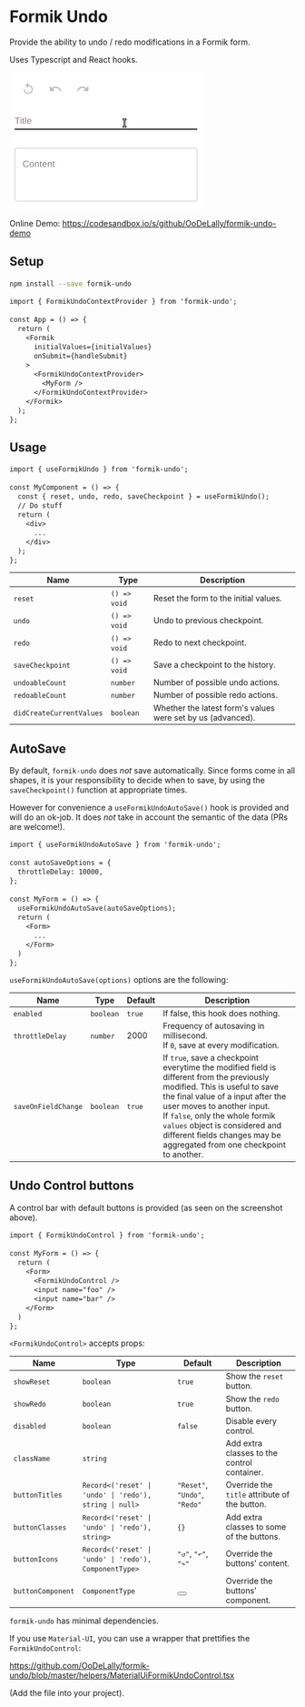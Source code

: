 # Formik Undo

Provide the ability to undo / redo modifications in a Formik form.

Uses Typescript and React hooks.


![screenshot](https://github.com/OoDeLally/formik-undo/blob/master/extras/formik-undo.gif)


Online Demo: https://codesandbox.io/s/github/OoDeLally/formik-undo-demo


## Setup

```bash
npm install --save formik-undo
```


```tsx
import { FormikUndoContextProvider } from 'formik-undo';

const App = () => {
  return (
    <Formik
      initialValues={initialValues}
      onSubmit={handleSubmit}
    >
      <FormikUndoContextProvider>
        <MyForm />
      </FormikUndoContextProvider>
    </Formik>
  );
};
```


## Usage

```tsx
import { useFormikUndo } from 'formik-undo';

const MyComponent = () => {
  const { reset, undo, redo, saveCheckpoint } = useFormikUndo();
  // Do stuff
  return (
    <div>
      ...
    </div>
  );
};
```

| Name                       | Type         | Description                                                    |
| ---------------------------|--------------|----------------------------------------------------------------|
| `reset`                    | `() => void` | Reset the form to the initial values.                          |
| `undo`                     | `() => void` | Undo to previous checkpoint.                                   |
| `redo`                     | `() => void` | Redo to next checkpoint.                                       |
| `saveCheckpoint`           | `() => void` | Save a checkpoint to the history.                              |
| `undoableCount`            | `number`     | Number of possible undo actions.                               |
| `redoableCount`            | `number`     | Number of possible redo actions.                               |
| `didCreateCurrentValues`   | `boolean`    | Whether the latest form's values were set by us (advanced).    |



## AutoSave

By default, `formik-undo` does *not* save automatically. Since forms come in all shapes, it is your responsibility to decide when to save, by using the `saveCheckpoint()` function at appropriate times.

However for convenience a `useFormikUndoAutoSave()` hook is provided and will do an ok-job. It does _not_ take in account the semantic of the data (PRs are welcome!).


```tsx
import { useFormikUndoAutoSave } from 'formik-undo';

const autoSaveOptions = {
  throttleDelay: 10000,
};

const MyForm = () => {
  useFormikUndoAutoSave(autoSaveOptions);
  return (
    <Form>
      ...
    </Form>
  )
};
```

`useFormikUndoAutoSave(options)` options are the following:

| Name                 | Type       | Default | Description                                                                    |
| ---------------------|------------|---------|--------------------------------------------------------------------------------|
| `enabled`            | `boolean`  | `true`  | If false, this hook does nothing.                                              |
| `throttleDelay`      | `number`   | 2000    | Frequency of autosaving in millisecond.<br>If `0`, save at every modification. |
| `saveOnFieldChange`  | `boolean`  | `true`  | If ``true``, save a checkpoint everytime the modified field is different from the previously modified. This is useful to save the final value of a input after the user moves to another input.<br>If `false`, only the whole formik `values` object is considered and different fields changes may be aggregated from one checkpoint to another. |



## Undo Control buttons

A control bar with default buttons is provided (as seen on the screenshot above).

```tsx
import { FormikUndoControl } from 'formik-undo';

const MyForm = () => {
  return (
    <Form>
      <FormikUndoControl />
      <input name="foo" />
      <input name="bar" />
    </Form>
  )
};
```

`<FormikUndoControl>` accepts props:

| Name                       | Type                                                    | Default                       | Description                                   |
| ---------------------------|---------------------------------------------------------|-------------------------------|-----------------------------------------------|
| `showReset`                | `boolean`                                               | `true`                        | Show the `reset` button.                      |
| `showRedo`                 | `boolean`                                               | `true`                        | Show the `redo` button.                       |
| `disabled`                 | `boolean`                                               | `false`                       | Disable every control.                        |
| `className`                | `string`                                                |                               | Add extra classes to the control container.   |
| `buttonTitles`             | `Record<('reset' \| 'undo' \| 'redo'), string \| null>` | `"Reset"`, `"Undo"`, `"Redo"` | Override the `title` attribute of the button. |
| `buttonClasses`            | `Record<('reset' \| 'undo' \| 'redo'), string>`         | `{}`                          | Add extra classes to some of the buttons.     |
| `buttonIcons`              | `Record<('reset' \| 'undo' \| 'redo'), ComponentType>`  |  `"↺"`, `"↶"`, `"↷"`          | Override the buttons' content.                |
| `buttonComponent`          | `ComponentType`                                         | <button>                      | Override the buttons' component.              |



`formik-undo` has minimal dependencies.

If you use `Material-UI`, you can use a wrapper that prettifies the `FormikUndoControl`:

https://github.com/OoDeLally/formik-undo/blob/master/helpers/MaterialUiFormikUndoControl.tsx

(Add the file into your project).
